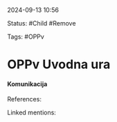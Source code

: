2024-09-13 10:56

Status: #Child #Remove

Tags: #OPPv

# OPPv Uvodna ura
#### Komunikacija 





References:




Linked mentions: